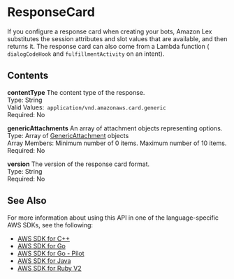 # ResponseCard<a name="API_runtime_ResponseCard"></a>

If you configure a response card when creating your bots, Amazon Lex substitutes the session attributes and slot values that are available, and then returns it\. The response card can also come from a Lambda function \( `dialogCodeHook` and `fulfillmentActivity` on an intent\)\.

## Contents<a name="API_runtime_ResponseCard_Contents"></a>

 **contentType**   <a name="lex-Type-runtime_ResponseCard-contentType"></a>
The content type of the response\.  
Type: String  
Valid Values:` application/vnd.amazonaws.card.generic`   
Required: No

 **genericAttachments**   <a name="lex-Type-runtime_ResponseCard-genericAttachments"></a>
An array of attachment objects representing options\.  
Type: Array of [GenericAttachment](API_runtime_GenericAttachment.md) objects  
Array Members: Minimum number of 0 items\. Maximum number of 10 items\.  
Required: No

 **version**   <a name="lex-Type-runtime_ResponseCard-version"></a>
The version of the response card format\.  
Type: String  
Required: No

## See Also<a name="API_runtime_ResponseCard_SeeAlso"></a>

For more information about using this API in one of the language\-specific AWS SDKs, see the following:
+  [AWS SDK for C\+\+](https://docs.aws.amazon.com/goto/SdkForCpp/runtime.lex-2016-11-28/ResponseCard) 
+  [AWS SDK for Go](https://docs.aws.amazon.com/goto/SdkForGoV1/runtime.lex-2016-11-28/ResponseCard) 
+  [AWS SDK for Go \- Pilot](https://docs.aws.amazon.com/goto/SdkForGoPilot/runtime.lex-2016-11-28/ResponseCard) 
+  [AWS SDK for Java](https://docs.aws.amazon.com/goto/SdkForJava/runtime.lex-2016-11-28/ResponseCard) 
+  [AWS SDK for Ruby V2](https://docs.aws.amazon.com/goto/SdkForRubyV2/runtime.lex-2016-11-28/ResponseCard) 